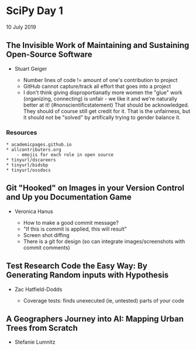 # SciPy Day 1
10 July 2019

## The Invisible Work of Maintaining and Sustaining Open-Source Software
- Stuart Geiger

	* Number lines of code != amount of one's contribution to project
	* GitHub cannot capture/track all effort that goes into a project
	* I don't think giving disproportianatly more women the "glue" work (organizing, connecting) is unfair - we like it and we're naturally better at it! (#nonscientificstatement) That should be acknowledged. They should of course still get credit for it. That is the unfairness, but it should not be "solved" by artifically trying to gender balance it.

### Resources

	* academicpages.github.io
	* allcontributers.org
		- emojis for each role in open source
	* tinyurl/dscareers
	* tinyurl/bidsbp
	* tinyurl/ossdocs


## Git "Hooked" on Images in your Version Control and Up you Documentation Game
- Veronica Hanus

	* How to make a good commit message?
	* "If this is commit is applied, this will result"
	* Screen shot diffing 
	* There is a git for design (so can integrate images/screenshots with commit comments)

## Test Research Code the Easy Way: By Generating Random inputs with Hypothesis
- Zac Hatfield-Dodds

	* Coverage tests: finds unexecuted (ie, untested) parts of your code


## A Geographers Journey into AI: Mapping Urban Trees from Scratch
- Stefanie Lumnitz
